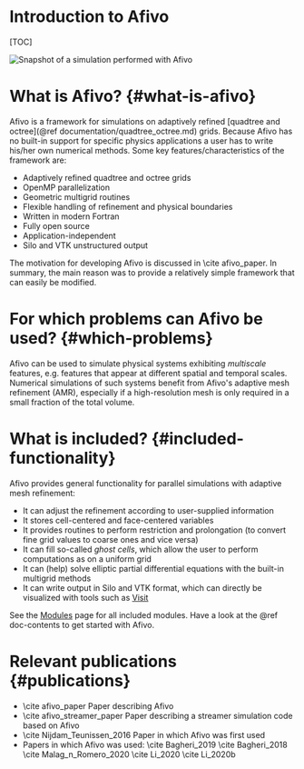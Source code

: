 # Introduction to Afivo

[TOC]

![Snapshot of a simulation performed with Afivo](branch_view.png)

# What is Afivo? {#what-is-afivo}

Afivo is a framework for simulations on adaptively
refined [quadtree and octree](@ref documentation/quadtree_octree.md) grids.
Because Afivo has no built-in support for specific physics applications a user
has to write his/her own numerical methods. Some key features/characteristics of
the framework are:

* Adaptively refined quadtree and octree grids
* OpenMP parallelization
* Geometric multigrid routines
* Flexible handling of refinement and physical boundaries
* Written in modern Fortran
* Fully open source
* Application-independent
* Silo and VTK unstructured output

The motivation for developing Afivo is discussed in \cite afivo_paper. In
summary, the main reason was to provide a relatively simple framework that can
easily be modified.

# For which problems can Afivo be used? {#which-problems}

Afivo can be used to simulate physical systems exhibiting *multiscale* features,
e.g. features that appear at different spatial and temporal scales. Numerical
simulations of such systems benefit from Afivo's adaptive mesh refinement (AMR),
especially if a high-resolution mesh is only required in a small fraction of the
total volume.

# What is included? {#included-functionality}

Afivo provides general functionality for parallel simulations with adaptive mesh
refinement:

* It can adjust the refinement according to user-supplied information
* It stores cell-centered and face-centered variables
* It provides routines to perform restriction and prolongation (to convert fine
  grid values to coarse ones and vice versa)
* It can fill so-called *ghost cells*, which allow the user to perform
  computations as on a uniform grid
* It can (help) solve elliptic partial differential equations with the built-in
  multigrid methods
* It can write output in Silo and VTK format, which can directly be visualized
  with tools such
  as [Visit](https://wci.llnl.gov/simulation/computer-codes/visit/)

See the <a href="namespaces.html">Modules</a> page for all included modules.
Have a look at the @ref doc-contents to get started with Afivo.

# Relevant publications {#publications}

* \cite afivo_paper Paper describing Afivo
* \cite afivo_streamer_paper Paper describing a streamer simulation code based on Afivo
* \cite Nijdam_Teunissen_2016 Paper in which Afivo was first used
* Papers in which Afivo was used: \cite Bagheri_2019 \cite Bagheri_2018 \cite Malag_n_Romero_2020 \cite Li_2020 \cite Li_2020b

